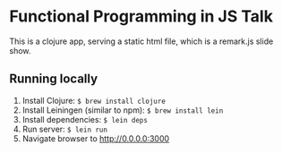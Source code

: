 # Functional Programming in JS Talk

This is a clojure app, serving a static html file, which is a remark.js slide show.


## Running locally

1. Install Clojure: `$ brew install clojure`
2. Install Leiningen (similar to npm): `$ brew install lein`
3. Install dependencies: `$ lein deps`
4. Run server: `$ lein run`
5. Navigate browser to http://0.0.0.0:3000